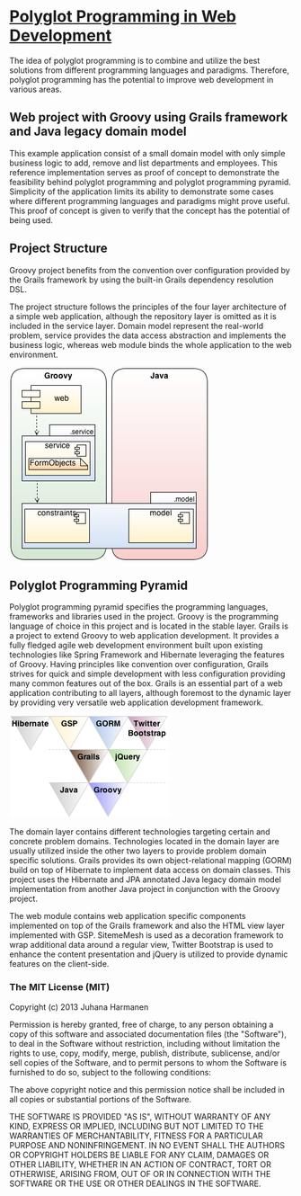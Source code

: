 # [Polyglot Programming in Web Development](http://urn.fi/URN:NBN:fi:tty-201309131343) #

The idea of polyglot programming is to combine and utilize the best solutions from different programming languages and paradigms. Therefore, polyglot programming has the potential to improve web development in various areas.

## Web project with Groovy using Grails framework and Java legacy domain model ##

This example application consist of a small domain model with only simple business logic to add, remove and list departments and employees. This reference implementation serves as proof of concept to demonstrate the feasibility behind polyglot programming and polyglot programming pyramid. Simplicity of the application limits its ability to demonstrate some cases where different programming languages and paradigms might prove useful. This proof of concept is given to verify that the concept has the potential of being used.

## Project Structure ##

Groovy project benefits from the convention over configuration provided by the Grails framework by using the built-in Grails dependency resolution DSL.

The project structure follows the principles of the four layer architecture of a simple web application, although the repository layer is omitted as it is included in the service layer. Domain model represent the real-world problem, service provides the data access abstraction and implements the business logic, whereas web module binds the whole application to the web environment.

![Project structure of the Groovy project with Java legacy domain](web-app/images/project_structure_groovy_java_legacy_domain.png)

## Polyglot Programming Pyramid ##

Polyglot programming pyramid specifies the programming languages, frameworks and libraries used in the project. Groovy is the programming language of choice in this project and is located in the stable layer. Grails is a project to extend Groovy to web application development. It provides a fully fledged agile web development environment built upon existing technologies like Spring Framework and Hibernate leveraging the features of Groovy. Having principles like convention over configuration, Grails strives for quick and simple development with less configuration providing many common features out of the box. Grails is an essential part of a web application contributing to all layers, although foremost to the dynamic layer by providing very versatile web application development framework.

![Polyglot programming pyramid of the Groovy project with Java legacy domain](web-app/images/pyramid_groovy_java_legacy_domain.png)

The domain layer contains different technologies targeting certain and concrete problem domains. Technologies located in the domain layer are usually utilized inside the other two layers to provide problem domain specific solutions. Grails provides its own object-relational mapping (GORM) build on top of Hibernate to implement data access on domain classes. This project uses the Hibernate and JPA annotated Java legacy domain model implementation from another Java project in conjunction with the Groovy project.

The web module contains web application specific components implemented on top of the Grails framework and also the HTML view layer implemented with GSP. SitemeMesh is used as a decoration framework to wrap additional data around a regular view, Twitter Bootstrap is used to enhance the content presentation and jQuery is utilized to provide dynamic features on the client-side.


### The MIT License (MIT) ###

Copyright (c) 2013 Juhana Harmanen

Permission is hereby granted, free of charge, to any person obtaining a copy of
this software and associated documentation files (the "Software"), to deal in
the Software without restriction, including without limitation the rights to
use, copy, modify, merge, publish, distribute, sublicense, and/or sell copies of
the Software, and to permit persons to whom the Software is furnished to do so,
subject to the following conditions:

The above copyright notice and this permission notice shall be included in all
copies or substantial portions of the Software.

THE SOFTWARE IS PROVIDED "AS IS", WITHOUT WARRANTY OF ANY KIND, EXPRESS OR
IMPLIED, INCLUDING BUT NOT LIMITED TO THE WARRANTIES OF MERCHANTABILITY, FITNESS
FOR A PARTICULAR PURPOSE AND NONINFRINGEMENT. IN NO EVENT SHALL THE AUTHORS OR
COPYRIGHT HOLDERS BE LIABLE FOR ANY CLAIM, DAMAGES OR OTHER LIABILITY, WHETHER
IN AN ACTION OF CONTRACT, TORT OR OTHERWISE, ARISING FROM, OUT OF OR IN
CONNECTION WITH THE SOFTWARE OR THE USE OR OTHER DEALINGS IN THE SOFTWARE.


